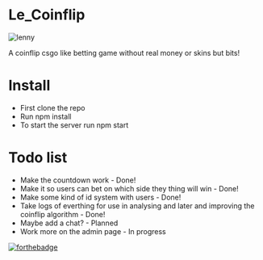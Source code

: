 # Le_Coinflip
![lenny](http://i.imgur.com/CPFakg7.gif?noredirect)

A coinflip csgo like betting game without real money or skins but bits!

# Install
 * First clone the repo
 * Run npm install
 * To start the server run npm start

# Todo list
 * Make the countdown work - Done!
 * Make it so users can bet on which side they thing will win - Done!
 * Make some kind of id system with users - Done!
 * Take logs of everthing for use in analysing and later and improving the coinflip algorithm - Done!
 * Maybe add a chat? - Planned
 * Work more on the admin page - In progress
 
 
[![forthebadge](http://forthebadge.com/images/badges/contains-cat-gifs.svg)](http://forthebadge.com)

 
 
